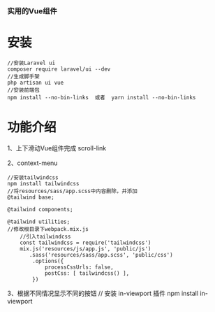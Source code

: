 ### 实用的Vue组件

# 安装
    //安装Laravel ui
    composer require laravel/ui --dev
    //生成脚手架
    php artisan ui vue
    //安装前端包
    npm install --no-bin-links  或者  yarn install --no-bin-links

# 功能介绍

1、上下滑动Vue组件完成 scroll-link

2、context-menu
    
    //安装tailwindcss
    npm install tailwindcss
    //将resources/sass/app.scss中内容删除，并添加
    @tailwind base;
    
    @tailwind components;
    
    @tailwind utilities;
    //修改根目录下webpack.mix.js
        //引入tailwindcss
        const tailwindcss = require('tailwindcss')
        mix.js('resources/js/app.js', 'public/js')
           .sass('resources/sass/app.scss', 'public/css')
            .options({
                processCssUrls: false,
                postCss: [ tailwindcss() ],
            })
            



3、根据不同情况显示不同的按钮
     // 安装 in-viewport 插件
     npm install in-viewport
